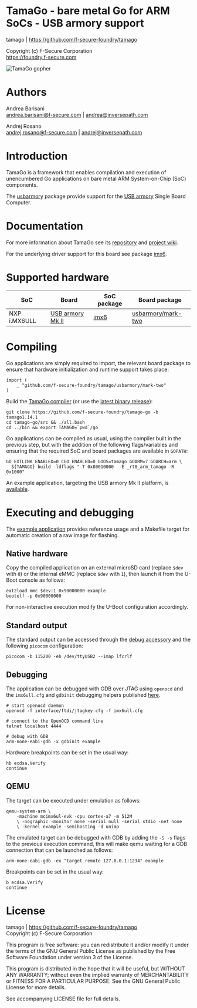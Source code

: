TamaGo - bare metal Go for ARM SoCs - USB armory support
========================================================

tamago | https://github.com/f-secure-foundry/tamago  

Copyright (c) F-Secure Corporation  
https://foundry.f-secure.com

![TamaGo gopher](https://github.com/f-secure-foundry/tamago/wiki/images/tamago.svg?sanitize=true)

Authors
=======

Andrea Barisani  
andrea.barisani@f-secure.com | andrea@inversepath.com  

Andrej Rosano  
andrej.rosano@f-secure.com   | andrej@inversepath.com  

Introduction
============

TamaGo is a framework that enables compilation and execution of unencumbered Go
applications on bare metal ARM System-on-Chip (SoC) components.

The [usbarmory](https://github.com/f-secure-foundry/tamago/tree/master/usbarmory)
package provide support for the [USB armory](https://github.com/f-secure-foundry/usbarmory/wiki)
Single Board Computer.

Documentation
=============

For more information about TamaGo see its
[repository](https://github.com/f-secure-foundry/tamago) and
[project wiki](https://github.com/f-secure-foundry/tamago/wiki).

For the underlying driver support for this board see package
[imx6](https://github.com/f-secure-foundry/tamago/tree/master/imx6).

Supported hardware
==================

| SoC           | Board                                                                  | SoC package                                                         | Board package                                                                                   |
|---------------|------------------------------------------------------------------------|---------------------------------------------------------------------|-------------------------------------------------------------------------------------------------|
| NXP i.MX6ULL  | [USB armory Mk II](https://github.com/f-secure-foundry/usbarmory/wiki) | [imx6](https://github.com/f-secure-foundry/tamago/tree/master/imx6) | [usbarmory/mark-two](https://github.com/f-secure-foundry/tamago/tree/master/usbarmory/mark-two) |

Compiling
=========

Go applications are simply required to import, the relevant board package to
ensure that hardware initialization and runtime support takes place:

```golang
import (
	_ "github.com/f-secure-foundry/tamago/usbarmory/mark-two"
)
```

Build the [TamaGo compiler](https://github.com/f-secure-foundry/tamago-go)
(or use the [latest binary release](https://github.com/f-secure-foundry/tamago-go/releases/latest)):

```
git clone https://github.com/f-secure-foundry/tamago-go -b tamago1.14.1
cd tamago-go/src && ./all.bash
cd ../bin && export TAMAGO=`pwd`/go
```

Go applications can be compiled as usual, using the compiler built in the
previous step, but with the addition of the following flags/variables and
ensuring that the required SoC and board packages are available in `GOPATH`:

```
GO_EXTLINK_ENABLED=0 CGO_ENABLED=0 GOOS=tamago GOARM=7 GOARCH=arm \
  ${TAMAGO} build -ldflags "-T 0x80010000  -E _rt0_arm_tamago -R 0x1000"
```

An example application, targeting the USB armory Mk II platform,
is [available](https://github.com/f-secure-foundry/tamago-example).

Executing and debugging
=======================

The [example application](https://github.com/f-secure-foundry/tamago-example)
provides reference usage and a Makefile target for automatic creation of a raw
image for flashing.

Native hardware
---------------

Copy the compiled application on an external microSD card (replace `$dev` with
`0`) or the internal eMMC (replace `$dev` with `1`), then launch it from the
U-Boot console as follows:

```
ext2load mmc $dev:1 0x90000000 example
bootelf -p 0x90000000
```

For non-interactive execution modify the U-Boot configuration accordingly.

Standard output
---------------

The standard output can be accessed through the
[debug accessory](https://github.com/f-secure-foundry/usbarmory/tree/master/hardware/mark-two-debug-accessory)
and the following `picocom` configuration:

```
picocom -b 115200 -eb /dev/ttyUSB2 --imap lfcrlf
```

Debugging
---------

The application can be debugged with GDB over JTAG using `openocd` and the
`imx6ull.cfg` and `gdbinit` debugging helpers published
[here](https://github.com/f-secure-foundry/tamago/tree/master/dev).

```
# start openocd daemon
openocd -f interface/ftdi/jtagkey.cfg -f imx6ull.cfg

# connect to the OpenOCD command line
telnet localhost 4444

# debug with GDB
arm-none-eabi-gdb -x gdbinit example
```

Hardware breakpoints can be set in the usual way:

```
hb ecdsa.Verify
continue
```

QEMU
----

The target can be executed under emulation as follows:

```
qemu-system-arm \
	-machine mcimx6ul-evk -cpu cortex-a7 -m 512M
	\ -nographic -monitor none -serial null -serial stdio -net none
	\ -kernel example -semihosting -d unimp
```

The emulated target can be debugged with GDB by adding the `-S -s` flags to the
previous execution command, this will make qemu waiting for a GDB connection
that can be launched as follows:

```
arm-none-eabi-gdb -ex "target remote 127.0.0.1:1234" example
```

Breakpoints can be set in the usual way:

```
b ecdsa.Verify
continue
```

License
=======

tamago | https://github.com/f-secure-foundry/tamago  
Copyright (c) F-Secure Corporation

This program is free software: you can redistribute it and/or modify it under
the terms of the GNU General Public License as published by the Free Software
Foundation under version 3 of the License.

This program is distributed in the hope that it will be useful, but WITHOUT ANY
WARRANTY; without even the implied warranty of MERCHANTABILITY or FITNESS FOR A
PARTICULAR PURPOSE. See the GNU General Public License for more details.

See accompanying LICENSE file for full details.
